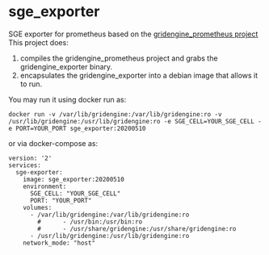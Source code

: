 # sge_exporter
SGE exporter for prometheus based on the [gridengine_prometheus project](https://github.com/metrumresearchgroup/gridengine_prometheus)
This project does:
  1. compiles the gridengine_prometheus project and grabs the gridengine_exporter binary.
  2. encapsulates the gridengine_exporter into a debian image that allows it to run.

You may run it using docker run as:
```
docker run -v /var/lib/gridengine:/var/lib/gridengine:ro -v /usr/lib/gridengine:/usr/lib/gridengine:ro -e SGE_CELL=YOUR_SGE_CELL -e PORT=YOUR_PORT sge_exporter:20200510
```

or via docker-compose as:
```docker-compose
version: '2'
services:
  sge-exporter:
    image: sge_exporter:20200510
    environment:
      SGE_CELL: "YOUR_SGE_CELL"
      PORT: "YOUR_PORT"
    volumes:
      - /var/lib/gridengine:/var/lib/gridengine:ro
        #      - /usr/bin:/usr/bin:ro
        #      - /usr/share/gridengine:/usr/share/gridengine:ro
      - /usr/lib/gridengine:/usr/lib/gridengine:ro
    network_mode: "host"
```
